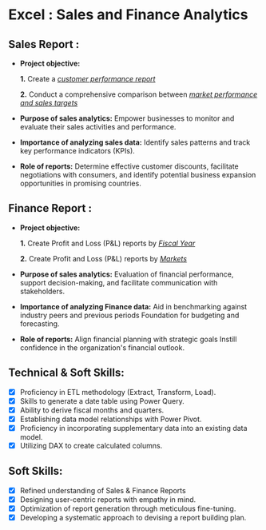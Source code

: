 # Excel : Sales and Finance Analytics
## Sales Report :


- **Project objective:** 

    **1.** Create a _[customer performance report](https://github.com/RamKarthi-Data-Analyst/Excel-Sales_Analytics/blob/main/Sales_Analytics.pdf)_ 

    **2.** Conduct a comprehensive comparison between _[market performance and sales targets](https://github.com/RamKarthi-Data-Analyst/Excel-Sales_Analytics/blob/main/Sales_Analytics.pdf)_

- **Purpose of sales analytics:** Empower businesses to monitor and evaluate their sales activities and performance.

- **Importance of analyzing sales data:** Identify sales patterns and track key performance indicators (KPIs).

- **Role of reports:** Determine effective customer discounts, facilitate negotiations with consumers, and identify potential business expansion opportunities in promising countries.


## Finance Report :

- **Project objective:** 

    **1.** Create Profit and Loss (P&L) reports by _[Fiscal Year](https://github.com/RamKarthi-Data-Analyst/Excel-Sales_Analytics/blob/main/Finance_Analytics_Report.pdf)_ 

   **2.** Create Profit and Loss (P&L) reports by _[Markets](https://github.com/RamKarthi-Data-Analyst/Excel-Sales_Analytics/blob/main/Finance_Analytics_Report_1.pdf)_

- **Purpose of sales analytics:** Evaluation of financial performance, support decision-making, and facilitate communication with stakeholders.

- **Importance of analyzing Finance data:** Aid in benchmarking against industry peers and previous periods Foundation for budgeting and forecasting.

- **Role of reports:** Align financial planning with strategic goals Instill confidence in the organization's financial outlook.


## Technical & Soft Skills:
- [x]	Proficiency in ETL methodology (Extract, Transform, Load).
- [x]	Skills to generate a date table using Power Query.
- [x]	Ability to derive fiscal months and quarters.
- [x]	Establishing data model relationships with Power Pivot.
- [x]	Proficiency in incorporating supplementary data into an existing data model.
- [x]	Utilizing DAX to create calculated columns.

## Soft Skills:
- [x]	Refined understanding of Sales & Finance Reports
- [x]	Designing user-centric reports with empathy in mind.
- [x]	Optimization of report generation through meticulous fine-tuning.
- [x]	Developing a systematic approach to devising a report building plan.
